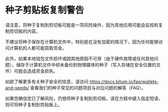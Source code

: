 # 种子剪贴板复制警告

请注意，将种子复制到剪切板可能是一项风险操作，因为其他应用可能会监视和复制剪切板的内容。

不建议将种子保存在计算机文件中，特别是在没有加密的情况下，因为任何能够访问计算机的人都可能窃取资金。

此外，如果本地钱包文件损坏或因其他原因不可用（由于硬件故障或任何其他问题），储存于计算机文件中却未备份到物理媒体的种子（写入存储在安全位置的文件）可能会造成资金损失。

如欲了解更多有关种子安全的信息，请访问 https://docs.bitum.io/faq/wallets-and-seeds/ 查看我们的种子常见的问题项目与对应问题的解答（FAQ）。

如果您确信您已了解风险，仍想将种子复制到剪切板，请在方框中键入指定短语，则可将种子复制到剪贴板上。
